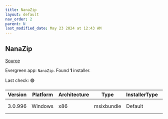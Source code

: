 ```yaml
---
title: NanaZip
layout: default
nav_order: 2
parent: N
last_modified_date: May 23 2024 at 12:43 AM
---
```


## NanaZip

[Source](https://github.com/M2Team/NanaZip)

Evergreen app: `NanaZip`. Found **1** installer.

Last check: 🟢

| Version | Platform | Architecture | Type       | InstallerType | Date      | Size     | URI                                                                                                                                                                                  |
| ------- | -------- | ------------ | ---------- | ------------- | --------- | -------- | ------------------------------------------------------------------------------------------------------------------------------------------------------------------------------------ |
| 3.0.996 | Windows  | x86          | msixbundle | Default       | 22/5/2024 | 11006556 | [https://github.com/M2Team/NanaZip/releases/download/3.0.996/NanaZip_3.0.996.0.msixbundle](https://github.com/M2Team/NanaZip/releases/download/3.0.996/NanaZip_3.0.996.0.msixbundle) |

